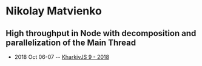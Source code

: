 # Nikolay Matvienko

## High throughput in Node with decomposition and parallelization of the Main Thread
- 2018 Oct 06-07 -- [KharkivJS 9 - 2018](https://www.youtube.com/watch?v=I-FcjLx9D9g)    
